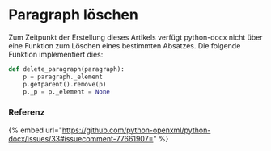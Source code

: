 # Paragraph löschen

Zum Zeitpunkt der Erstellung dieses Artikels verfügt python-docx nicht über eine Funktion zum Löschen eines bestimmten Absatzes. Die folgende Funktion implementiert dies:

```python
def delete_paragraph(paragraph):
    p = paragraph._element
    p.getparent().remove(p)
    p._p = p._element = None
```

### Referenz

{% embed url="https://github.com/python-openxml/python-docx/issues/33#issuecomment-77661907=" %}
